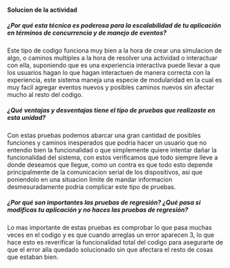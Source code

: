 #### Solucion de la actividad

##### ¿Por qué esta técnica es poderosa para la escalabilidad de tu aplicación en términos de concurrencia y de manejo de eventos?
Este tipo de codigo funciona muy bien a la hora de crear una simulacion de algo, o caminos multiples a la hora de resolver una actividad o interactuar con ella, suponiendo que es una experiencia interactiva puede llevar a que los usuarios hagan lo que hagan interactuen de manera correcta con la experiencia, este sistema maneja una especie de modularidad en la cual es muy facil agregar eventos nuevos y posibles caminos nuevos sin afectar mucho al resto del codigo.

##### ¿Qué ventajas y desventajas tiene el tipo de pruebas que realizaste en esta unidad?
Con estas pruebas podemos abarcar una gran cantidad de posibles funciones y caminos inesperados que podria hacer un usuario que no entendio bien la funcionalidad o que simplemente quiere intentar dañar la funcionalidad del sistema, con estos verificamos que todo siempre lleve a donde deseamos que llegue, como un contra es que todo esto depende principalmente de la comunicacion serial de los dispositivos, asi que poniendolo en una situacion limite de mandar informacion desmesuradamente podria complicar este tipo de pruebas.

##### ¿Por qué son importantes las pruebas de regresión? ¿Qué pasa si modificas tu aplicación y no haces las pruebas de regresión?
Lo mas importante de estas pruebas es comprobar lo que pasa muchas veces en el codigo y es que cuando arreglas un error aparecen 3, lo que hace esto es reverificar la funcionalidad total del codigo para asegurarte de que el error alla quedado solucionado sin que afectara el resto de cosas que estaban bien.
